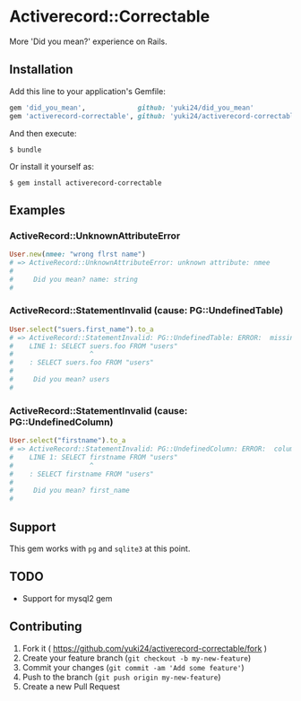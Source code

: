 # Activerecord::Correctable

More 'Did you mean?' experience on Rails.

## Installation

Add this line to your application's Gemfile:

```ruby
gem 'did_you_mean',             github: 'yuki24/did_you_mean'
gem 'activerecord-correctable', github: 'yuki24/activerecord-correctable'
```

And then execute:

    $ bundle

Or install it yourself as:

    $ gem install activerecord-correctable


## Examples

### ActiveRecord::UnknownAttributeError

```ruby
User.new(nmee: "wrong flrst name")
# => ActiveRecord::UnknownAttributeError: unknown attribute: nmee
#
#     Did you mean? name: string
#
```

### ActiveRecord::StatementInvalid (cause: PG::UndefinedTable)

```ruby
User.select("suers.first_name").to_a
# => ActiveRecord::StatementInvalid: PG::UndefinedTable: ERROR:  missing FROM-clause entry for table "suers"
#    LINE 1: SELECT suers.foo FROM "users"
#                   ^
#    : SELECT suers.foo FROM "users"
#
#     Did you mean? users
#
```

### ActiveRecord::StatementInvalid (cause: PG::UndefinedColumn)

```ruby
User.select("firstname").to_a
# => ActiveRecord::StatementInvalid: PG::UndefinedColumn: ERROR:  column "firstname" does not exist
#    LINE 1: SELECT firstname FROM "users"
#                   ^
#    : SELECT firstname FROM "users"
#
#     Did you mean? first_name
#
```

## Support

This gem works with `pg` and `sqlite3` at this point.

## TODO

  * Support for mysql2 gem

## Contributing

1. Fork it ( https://github.com/yuki24/activerecord-correctable/fork )
2. Create your feature branch (`git checkout -b my-new-feature`)
3. Commit your changes (`git commit -am 'Add some feature'`)
4. Push to the branch (`git push origin my-new-feature`)
5. Create a new Pull Request
